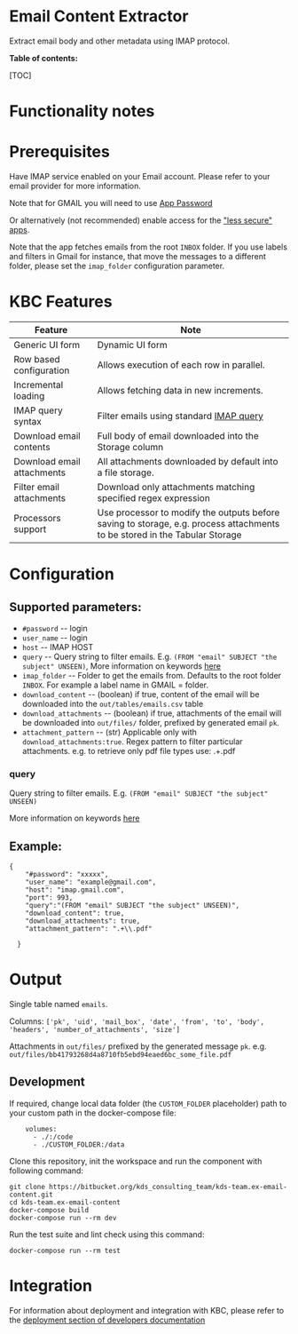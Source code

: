 # Email Content Extractor


Extract email body and other metadata using IMAP protocol.

**Table of contents:**

[TOC]

# Functionality notes


# Prerequisites


Have IMAP service enabled on your Email account. Please refer to your email provider for more information.

Note that for GMAIL you will need to use [App Password](https://support.google.com/accounts/answer/185833?hl=en)

Or alternatively (not recommended) enable access for the ["less secure" apps](https://support.google.com/accounts/answer/6010255?hl=en). 

Note that the app fetches emails from the root `INBOX` folder. If you use labels and filters in Gmail for instance, that move the messages to a different folder, 
please set the `imap_folder` configuration parameter.
 

# KBC Features


| **Feature**                | **Note**                                                                                                                   |
|----------------------------|----------------------------------------------------------------------------------------------------------------------------|
| Generic UI form            | Dynamic UI form                                                                                                            |             
| Row based configuration    | Allows execution of each row in parallel.                                                                                  |             
| Incremental loading        | Allows fetching data in new increments.                                                                                    |
| IMAP query syntax          | Filter emails using standard [IMAP query](docs/imap-search.md)                                                             |
| Download email contents    | Full body of email downloaded into the Storage column                                                                      |
| Download email attachments | All attachments downloaded by default into a file storage.                                                                 |
| Filter email attachments   | Download only attachments matching specified regex expression                                                              |
| Processors support         | Use processor to modify the outputs before saving to storage, e.g. process attachments to be stored in the Tabular Storage |


# Configuration

## Supported parameters:

 - `#password` --  login
 - `user_name` -- login
 - `host` -- IMAP HOST
 - `query` -- Query string to filter emails. E.g. `(FROM "email" SUBJECT "the subject" UNSEEN)`, More information on keywords [here](docs/imap-search.md)
 - `imap_folder` -- Folder to get the emails from. Defaults to the root folder `INBOX`. For example a label name in GMAIL = folder.
 - `download_content` -- (boolean) if true, content of the email will be downloaded into the `out/tables/emails.csv` table
 - `download_attachments` -- (boolean) if true, attachments of the email will be downloaded into `out/files/` folder, prefixed by generated email `pk`.
 - `attachment_pattern` -- (str) Applicable only with `download_attachments:true`. Regex pattern to filter particular attachments. e.g. to retrieve only pdf file types use: .+\.pdf

 
 

### query

Query string to filter emails. E.g. `(FROM "email" SUBJECT "the subject" UNSEEN)`

More information on keywords [here](docs/imap-search.md)

## Example:

```
{
    "#password": "xxxxx",
    "user_name": "example@gmail.com",
    "host": "imap.gmail.com",
    "port": 993,
    "query":"(FROM "email" SUBJECT "the subject" UNSEEN)",
    "download_content": true,
    "download_attachments": true,
    "attachment_pattern": ".+\\.pdf"

  }
```

Output
======

Single table named `emails`.

Columns: `['pk', 'uid', 'mail_box', 'date', 'from', 'to', 'body', 'headers', 'number_of_attachments', 'size']`


Attachments in `out/files/` prefixed by the generated message `pk`. e.g. `out/files/bb41793268d4a8710fb5ebd94eaed6bc_some_file.pdf`

Development
-----------

If required, change local data folder (the `CUSTOM_FOLDER` placeholder) path to
your custom path in the docker-compose file:

~~~~~~~~~~~~~~~~~~~~~~~~~~~~~~~~~~~~~~~~~~~~~~~~~~~~~~~~~~~~~~~~~~~~~~~~~~~~~~~~
    volumes:
      - ./:/code
      - ./CUSTOM_FOLDER:/data
~~~~~~~~~~~~~~~~~~~~~~~~~~~~~~~~~~~~~~~~~~~~~~~~~~~~~~~~~~~~~~~~~~~~~~~~~~~~~~~~

Clone this repository, init the workspace and run the component with following
command:

~~~~~~~~~~~~~~~~~~~~~~~~~~~~~~~~~~~~~~~~~~~~~~~~~~~~~~~~~~~~~~~~~~~~~~~~~~~~~~~~
git clone https://bitbucket.org/kds_consulting_team/kds-team.ex-email-content.git
cd kds-team.ex-email-content
docker-compose build
docker-compose run --rm dev
~~~~~~~~~~~~~~~~~~~~~~~~~~~~~~~~~~~~~~~~~~~~~~~~~~~~~~~~~~~~~~~~~~~~~~~~~~~~~~~~

Run the test suite and lint check using this command:

~~~~~~~~~~~~~~~~~~~~~~~~~~~~~~~~~~~~~~~~~~~~~~~~~~~~~~~~~~~~~~~~~~~~~~~~~~~~~~~~
docker-compose run --rm test
~~~~~~~~~~~~~~~~~~~~~~~~~~~~~~~~~~~~~~~~~~~~~~~~~~~~~~~~~~~~~~~~~~~~~~~~~~~~~~~~

Integration
===========

For information about deployment and integration with KBC, please refer to the
[deployment section of developers
documentation](https://developers.keboola.com/extend/component/deployment/)
